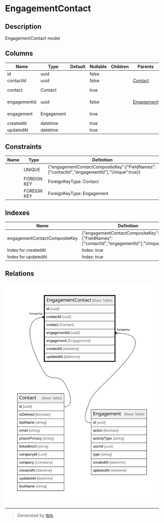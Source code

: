 # EngagementContact

## Description

EngagementContact model

## Columns

| Name | Type | Default | Nullable | Children | Parents | Comment |
| ---- | ---- | ------- | -------- | -------- | ------- | ------- |
| id | uuid |  | false |  |  |  |
| contactId | uuid |  | false |  | [Contact](Contact.md) | Contact ID |
| contact | Contact |  | true |  |  | Link to the Contact |
| engagementId | uuid |  | false |  | [Engagement](Engagement.md) | Engagement ID |
| engagement | Engagement |  | true |  |  | Link to the Engagement |
| createdAt | datetime |  | true |  |  | createdAt |
| updatedAt | datetime |  | true |  |  | updatedAt |

## Constraints

| Name | Type | Definition |
| ---- | ---- | ---------- |
|  | UNIQUE | {"engagementContactCompositeKey":{"FieldNames":["contactId","engagementId"],"Unique":true}} |
|  | FOREIGN KEY | ForeignKeyType: Contact |
|  | FOREIGN KEY | ForeignKeyType: Engagement |

## Indexes

| Name | Definition |
| ---- | ---------- |
| engagementContactCompositeKey | {"engagementContactCompositeKey":{"FieldNames":["contactId","engagementId"],"Unique":true}} |
| Index for createdAt | Index: true |
| Index for updatedAt | Index: true |

## Relations

![er](EngagementContact.svg)

---

> Generated by [tbls](https://github.com/k1LoW/tbls)
